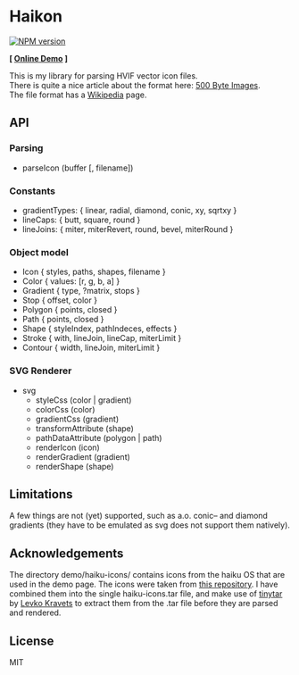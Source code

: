Haikon
======

[![NPM version][npm-img]][npm-url]

**[ [Online Demo][1] ]**

This is my library for parsing HVIF vector icon files.  
There is quite a nice article about the format here: [500 Byte Images][2].  
The file format has a [Wikipedia][3] page.

[1]: https://alwinb.github.io/haikon-js/
[2]: http://blog.leahhanson.us/post/recursecenter2016/haiku_icons.html
[3]: https://en.wikipedia.org/wiki/Haiku_Vector_Icon_Format
[npm-img]: https://img.shields.io/npm/v/haikon-js.svg
[npm-url]: https://npmjs.org/package/haikon-js


API
---

### Parsing

- parseIcon (buffer [, filename])

### Constants

- gradientTypes: { linear, radial, diamond, conic, xy, sqrtxy }
- lineCaps: { butt, square, round }
- lineJoins: { miter, miterRevert, round, bevel, miterRound }

### Object model

- Icon { styles, paths, shapes, filename }
- Color { values: [r, g, b, a] }
- Gradient { type, ?matrix, stops }
- Stop { offset, color }
- Polygon { points, closed }
- Path { points, closed }
- Shape { styleIndex, pathIndeces, effects }
- Stroke { with, lineJoin, lineCap, miterLimit }
- Contour { width, lineJoin, miterLimit }

### SVG Renderer

- svg
  - styleCss (color | gradient)
  - colorCss (color)
  - gradientCss (gradient)
  - transformAttribute (shape)
  - pathDataAttribute (polygon | path)
  - renderIcon (icon)
  - renderGradient (gradient)
  - renderShape (shape)


Limitations
-----------

A few things are not (yet) supported, such as a.o. conic– and diamond gradients (they have to be emulated as svg does not support them natively). 


Acknowledgements
----------------

The directory demo/haiku-icons/ contains icons from the haiku OS that are used in the demo page. The icons were taken from [this repository][4]. 
I have combined them into the single haiku-icons.tar file, and make use of [tinytar][5] by [Levko Kravets][6] to extract them from the .tar file before they are parsed and rendered.

[4]: https://github.com/darealshinji/haiku-icons
[5]: https://github.com/kravets-levko/tinytar
[6]: https://github.com/kravets-levko


License
-------

MIT
